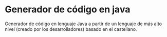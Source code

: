 # Generador de código en java
Generador de código en lenguaje Java a partir de un lenguaje de más alto nivel (creado por los desarrolladores) basado en el castellano.
